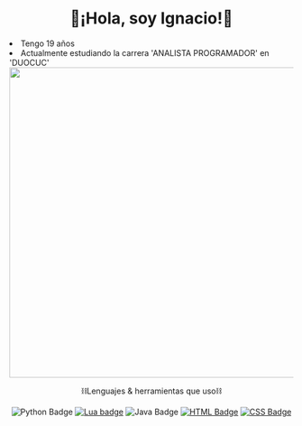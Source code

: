 <div align="center">
<h1>🙌¡Hola, soy Ignacio!🙌</h1>
</div>

<div align="left">
  <li>Tengo 19 años</li>
  <li>Actualmente estudiando la carrera 'ANALISTA PROGRAMADOR' en 'DUOCUC'</li>
</div>

<div align="center">
  <img src="img/inn.gif" width="550">
</div>

<div align="center">
  <p>⛓️Lenguajes & herramientas que uso⛓️</p>
  <a><img alt="Python Badge" src="https://img.shields.io/badge/Python-blue?style=flat-square&logo=python&logoColor=white"></a>
  <a href=""><img alt="Lua badge" src="https://img.shields.io/badge/Lua-white?style=flat-square&logo=lua&logoColor=blue"></a>
  <a><img alt="Java Badge" src="https://img.shields.io/badge/Java-white?style=flat-square&logo=java&labelColor=red"></a>
  <a href=""><img alt="HTML Badge" src="https://img.shields.io/badge/HTML5-orange?style=flat-square&logo=html5&logoColor=white"></a>
  <a href=""><img alt="CSS Badge" src="https://img.shields.io/badge/CSS-purple?style=flat-square&logo=css&logoColor=white"></a>
</div>
